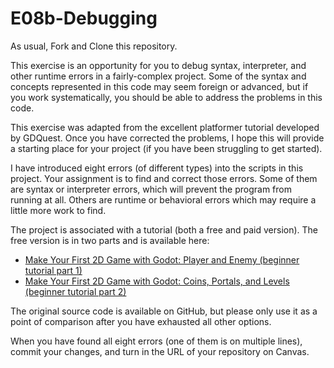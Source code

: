 # E08b-Debugging

As usual, Fork and Clone this repository.

This exercise is an opportunity for you to debug syntax, interpreter, and other runtime errors in a fairly-complex project. Some of the syntax and concepts represented in this code may seem foreign or advanced, but if you work systematically, you should be able to address the problems in this code.

This exercise was adapted from the excellent platformer tutorial developed by GDQuest. Once you have corrected the problems, I hope this will provide a starting place for your project (if you have been struggling to get started).

I have introduced eight errors (of different types) into the scripts in this project. Your assignment is to find and correct those errors. Some of them are syntax or interpreter errors, which will prevent the program from running at all. Others are runtime or behavioral errors which may require a little more work to find.

The project is associated with a tutorial (both a free and paid version). The free version is in two parts and is available here:
 * [Make Your First 2D Game with Godot: Player and Enemy (beginner tutorial part 1)](https://www.youtube.com/watch?v=Mc13Z2gboEk)
 * [Make Your First 2D Game with Godot: Coins, Portals, and Levels (beginner tutorial part 2)](https://www.youtube.com/watch?v=6ziIyx60N6I)

The original source code is available on GitHub, but please only use it as a point of comparison after you have exhausted all other options.

When you have found all eight errors (one of them is on multiple lines), commit your changes, and turn in the URL of your repository on Canvas.
